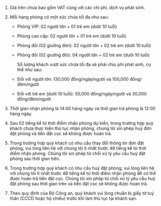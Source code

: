 1. Giá trên chưa bao gồm VAT cùng với các chi phí, dịch vụ phát sinh.
2. Mỗi hạng phòng có một sức chứa tối đa như sau:

   - Phòng VIP: 02 người lớn + 01 trẻ em (dưới 10 tuổi)
   - Phòng cao cấp: 02 người lớn + 01 trẻ em (dưới 10 tuổi)
   - Phòng đôi (02 giường đơn): 02 người lớn + 02 trẻ em (dưới 10 tuổi)
   - Phòng đôi (02 giường đôi): 04 người lớn + 02 trẻ em (dưới 10 tuổi)

     Số lượng khách vượt sức chứa tối đa sẽ phải chịu phí phát sinh, cụ thể như sau:

   - Đối với người lớn: 130,000 đồng/ngày/người và 100,000 đồng/đêm/người
   - Đối với trẻ em (dưới 10 tuổi): 50,000 đồng/ngày/người và 30,000 đồng/đêm/người

3. Thời gian nhận phòng là 14:00 hàng ngày và thời gian trả phòng là 12:00 hàng ngày.
4. Sau 02 tiếng kể từ thời điểm nhận phòng dự kiến, trong trường hợp quý khách chưa thực hiện thủ tục nhận phòng, chúng tôi xin phép huỷ đơn đặt phòng và tiền đặt cọc sẽ không được hoàn trả.
5. Trong trường hợp quý khách có nhu cầu thay đổi thông tin đơn đặt phòng, vui lòng liên hệ với chúng tôi ít nhất trước 48 tiếng kể từ thời điểm nhận phòng. Chúng tôi xin phép từ chối xử lý yêu cầu huỷ đặt phòng sau thời gian trên.
6. Trong trường hợp quý khách có nhu cầu huỷ đặt phòng, vui lòng liên hệ với chúng tôi ít nhất trước 48 tiếng kể từ thời điểm nhận phòng để có thể được hoàn trả tiền đặt cọc. Chúng tôi xin phép từ chối xử lý yêu cầu huỷ đặt phòng sau thời gian trên và tiền đặt cọc sẽ không được hoàn trả.
7. Theo quy định của Bộ Công an, quý khách vui lòng chuẩn bị giấy tờ tuỳ thân (CCCD hoặc hộ chiếu) trước khi làm thủ tục tại khách sạn.
